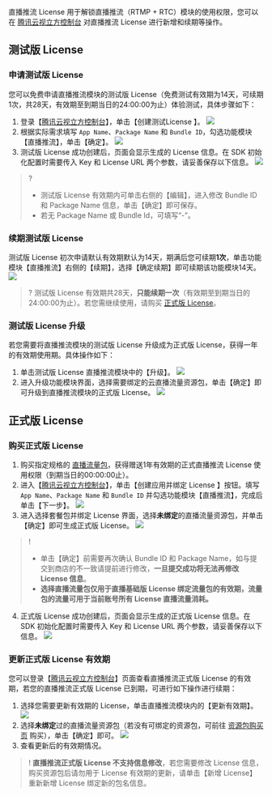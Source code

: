 直播推流 License 用于解锁直播推流（RTMP + RTC）模块的使用权限，您可以在 [腾讯云视立方控制台](https://console.cloud.tencent.com/vcube) 对直播推流 License 进行新增和续期等操作。


[](id:test)
## 测试版 License
[](id:creat_test)
### 申请测试版 License
您可以免费申请直播推流模块的测试版 License（免费测试有效期为14天，可续期1次，共28天，有效期至到期当日的24:00:00为止）体验测试，具体步骤如下：

1. 登录【[腾讯云视立方控制台](https://console.cloud.tencent.com/vcube)】，单击【创建测试License 】。
![](https://main.qcloudimg.com/raw/a623b59b4989ef4d713fc5a2e13927c1.png)
2. 根据实际需求填写 `App Name`、`Package Name` 和 `Bundle ID`，勾选功能模块【直播推流】，单击【确定】。
![](https://main.qcloudimg.com/raw/b26f840decfd7260d5aeae03c53b48ca.png)
3. 测试版 License 成功创建后，页面会显示生成的 License 信息。在 SDK 初始化配置时需要传入 Key 和 License URL 两个参数，请妥善保存以下信息。
![](https://main.qcloudimg.com/raw/5252c0e3c653399cc11fdcb0a89a44ba.png)

>? 
>- 测试版 License 有效期内可单击右侧的【编辑】，进入修改 Bundle ID 和 Package Name 信息，单击【确定】即可保存。
>- 若无 Package Name 或 Bundle Id，可填写“-”。

[](id:renew_test)
### 续期测试版 License
测试版 License 初次申请默认有效期默认为14天，期满后您可续期**1次**，单击功能模块【直播推流】右侧的【续期】，选择【确定续期】即可续期该功能模块14天。
![](https://main.qcloudimg.com/raw/47b0d13fd298a751be2c3775ff4d1fda.png)

> ? 测试版 License 有效期共28天，**只能续期一次**（有效期至到期当日的24:00:00为止）。若您需继续使用，请购买 [正式版 License](#formal)。

### 测试版 License 升级

若您需要将直播推流模块的测试版 License 升级成为正式版 License，获得一年的有效期使用期。具体操作如下：
1. 单击测试版 License 直播推流模块中的【升级】。
![](https://main.qcloudimg.com/raw/6f94d19a25d08bb20654f805a805206a.png)
2. 进入升级功能模块界面，选择需要绑定的云直播流量资源包，单击【确定】即可升级到直播推流模块的正式版 License。
![](https://main.qcloudimg.com/raw/b999208f727e799f2521565cc551d210.png)

[](id:formal)
## 正式版 License
[](id:creat_formal)
### 购买正式版 License
1. 购买指定规格的 [直播流量包](https://cloud.tencent.com/document/product/1449/56973?!preview&!editLang=zh#live)，获得赠送1年有效期的正式直播推流 License 使用权限（到期当日的00:00:00止）。
2. 进入【[腾讯云视立方控制台](https://console.cloud.tencent.com/vcube)】，单击【创建应用并绑定 License 】按钮。填写 `App Name`、`Package Name` 和 `Bundle ID` 并勾选功能模块【直播推流】，完成后单击【下一步】。
![](https://main.qcloudimg.com/raw/cc803e51118a8c33e9f29405a58ed210.png)
3. 进入选择套餐包并绑定 License 界面，选择**未绑定**的直播流量资源包，并单击【确定】即可生成正式版 License。
![](https://main.qcloudimg.com/raw/6a5eb7dbd26e0df535e89981818d9a16.png)
>!
> - 单击【确定】前需要再次确认 Bundle ID 和 Package Name，如与提交到商店的不一致请提前进行修改，**一旦提交成功将无法再修改 License 信息**。
> - **选择直播流量包仅用于直播基础版 License 绑定流量包的有效期，流量包的流量可用于当前账号所有 License 直播流量消耗。**
4. 正式版 License 成功创建后，页面会显示生成的正式版 License 信息。在 SDK 初始化配置时需要传入 Key 和 License URL 两个参数，请妥善保存以下信息。
![](https://main.qcloudimg.com/raw/53eef9f2fd69f4e7defae55a1af7bd03.png)


[](id:update_formal)
### 更新正式版 License 有效期
您可以登录【[腾讯云视立方控制台](https://console.cloud.tencent.com/vcube)】页面查看直播推流正式版 License 的有效期，若您的直播推流正式版 License 已到期，可进行如下操作进行续期：
1. 选择您需要更新有效期的 License，单击直播推流模块内的【更新有效期】。
![](https://main.qcloudimg.com/raw/8da94cb9f15b1c68c4b5c365ffcfdfe0.png)
2. 选择**未绑定**过的直播流量资源包（若没有可绑定的资源包，可前往 [资源包购买页](https://buy.cloud.tencent.com/vcube) 购买），单击【确定】即可。
![](https://main.qcloudimg.com/raw/750f57c1ee86380078be7711b4b8dc03.png)
3. 查看更新后的有效期情况。
>! **直播推流正式版 License 不支持信息修改**，若您需要修改 License 信息，购买资源包后请勿用于 License 有效期的更新，请单击【新增 License】重新新增 License 绑定新的包名信息。
